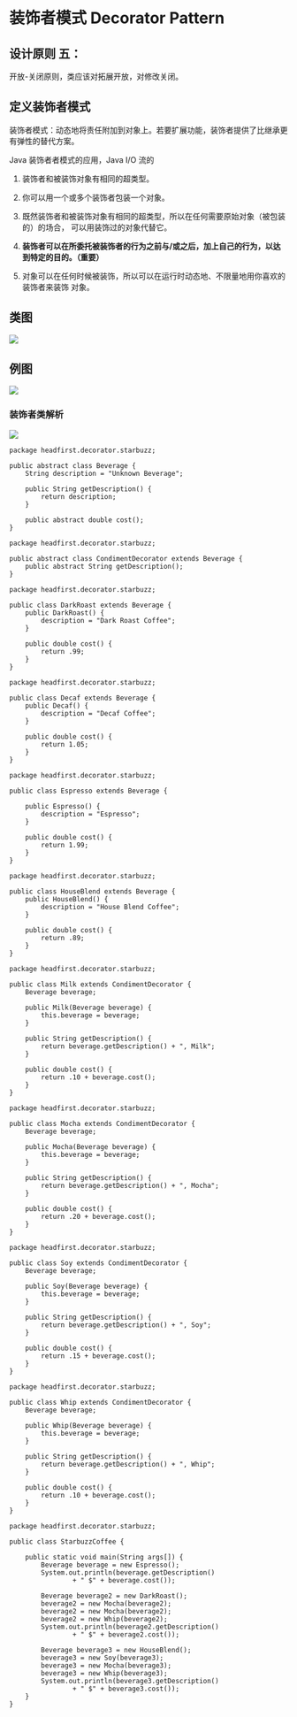 # 装饰者模式 Decorator Pattern

## 设计原则 五：
开放-关闭原则，类应该对拓展开放，对修改关闭。


## 定义装饰者模式
装饰者模式：动态地将责任附加到对象上。若要扩展功能，装饰者提供了比继承更有弹性的替代方案。

Java 装饰者者模式的应用，Java I/O 流的

1. 装饰者和被装饰对象有相同的超类型。

2. 你可以用一个或多个装饰者包装一个对象。

3. 既然装饰者和被装饰对象有相同的超类型，所以在任何需要原始对象（被包装的）的场合， 可以用装饰过的对象代替它。

4. **装饰者可以在所委托被装饰者的行为之前与/或之后，加上自己的行为，以达到特定的目的。（重要）**

5. 对象可以在任何时候被装饰，所以可以在运行时动态地、不限量地用你喜欢的装饰者来装饰 对象。

## 类图
![](http://oov0wb0gl.bkt.clouddn.com/2017-06-06-14965638692559.jpg?imageMogr2/thumbnail/!50p/blur/1x0/quality/75|imageslim)

## 例图
![](http://oov0wb0gl.bkt.clouddn.com/2017-06-06-14965642291858.jpg?imageMogr2/thumbnail/!50p/blur/1x0/quality/75|imageslim)

### 装饰者类解析
![](http://oov0wb0gl.bkt.clouddn.com/2017-06-06-14965653302132.jpg?imageMogr2/thumbnail/!50p/blur/1x0/quality/75|imageslim)


```
package headfirst.decorator.starbuzz;

public abstract class Beverage {
	String description = "Unknown Beverage";
  
	public String getDescription() {
		return description;
	}
 
	public abstract double cost();
}

```


```
package headfirst.decorator.starbuzz;

public abstract class CondimentDecorator extends Beverage {
	public abstract String getDescription();
}
```

```
package headfirst.decorator.starbuzz;

public class DarkRoast extends Beverage {
	public DarkRoast() {
		description = "Dark Roast Coffee";
	}
 
	public double cost() {
		return .99;
	}
}

package headfirst.decorator.starbuzz;

public class Decaf extends Beverage {
	public Decaf() {
		description = "Decaf Coffee";
	}
 
	public double cost() {
		return 1.05;
	}
}

package headfirst.decorator.starbuzz;

public class Espresso extends Beverage {
  
	public Espresso() {
		description = "Espresso";
	}
  
	public double cost() {
		return 1.99;
	}
}

package headfirst.decorator.starbuzz;

public class HouseBlend extends Beverage {
	public HouseBlend() {
		description = "House Blend Coffee";
	}
 
	public double cost() {
		return .89;
	}
}
```


```
package headfirst.decorator.starbuzz;

public class Milk extends CondimentDecorator {
	Beverage beverage;

	public Milk(Beverage beverage) {
		this.beverage = beverage;
	}

	public String getDescription() {
		return beverage.getDescription() + ", Milk";
	}

	public double cost() {
		return .10 + beverage.cost();
	}
}

package headfirst.decorator.starbuzz;

public class Mocha extends CondimentDecorator {
	Beverage beverage;
 
	public Mocha(Beverage beverage) {
		this.beverage = beverage;
	}
 
	public String getDescription() {
		return beverage.getDescription() + ", Mocha";
	}
 
	public double cost() {
		return .20 + beverage.cost();
	}
}

package headfirst.decorator.starbuzz;

public class Soy extends CondimentDecorator {
	Beverage beverage;

	public Soy(Beverage beverage) {
		this.beverage = beverage;
	}

	public String getDescription() {
		return beverage.getDescription() + ", Soy";
	}

	public double cost() {
		return .15 + beverage.cost();
	}
}

package headfirst.decorator.starbuzz;
 
public class Whip extends CondimentDecorator {
	Beverage beverage;
 
	public Whip(Beverage beverage) {
		this.beverage = beverage;
	}
 
	public String getDescription() {
		return beverage.getDescription() + ", Whip";
	}
 
	public double cost() {
		return .10 + beverage.cost();
	}
}

```

```
package headfirst.decorator.starbuzz;

public class StarbuzzCoffee {
 
	public static void main(String args[]) {
		Beverage beverage = new Espresso();
		System.out.println(beverage.getDescription() 
				+ " $" + beverage.cost());
 
		Beverage beverage2 = new DarkRoast();
		beverage2 = new Mocha(beverage2);
		beverage2 = new Mocha(beverage2);
		beverage2 = new Whip(beverage2);
		System.out.println(beverage2.getDescription() 
				+ " $" + beverage2.cost());
 
		Beverage beverage3 = new HouseBlend();
		beverage3 = new Soy(beverage3);
		beverage3 = new Mocha(beverage3);
		beverage3 = new Whip(beverage3);
		System.out.println(beverage3.getDescription() 
				+ " $" + beverage3.cost());
	}
}
```

